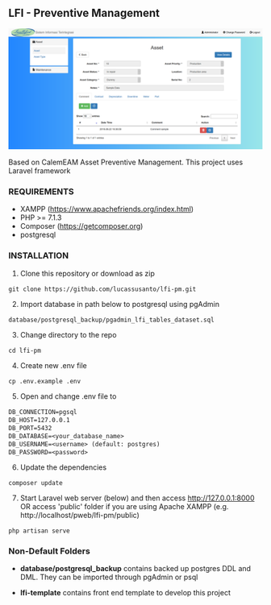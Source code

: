 ## LFI - Preventive Management

![Image of LFI-PM](https://github.com/lucassusanto/lfi-pm/blob/lucas/public/images/sample.png)

Based on CalemEAM Asset Preventive Management. This project uses Laravel framework


### REQUIREMENTS

- XAMPP (https://www.apachefriends.org/index.html)
- PHP >= 7.1.3
- Composer (https://getcomposer.org)
- postgresql


### INSTALLATION

1. Clone this repository or download as zip

```
git clone https://github.com/lucassusanto/lfi-pm.git
```

2. Import database in path below to postgresql using pgAdmin

```
database/postgresql_backup/pgadmin_lfi_tables_dataset.sql
```

3. Change directory to the repo

```
cd lfi-pm
```

4. Create new .env file

```
cp .env.example .env
```

5. Open and change .env file to

```
DB_CONNECTION=pgsql
DB_HOST=127.0.0.1
DB_PORT=5432
DB_DATABASE=<your_database_name>
DB_USERNAME=<username> (default: postgres)
DB_PASSWORD=<password>
```

6. Update the dependencies

```
composer update
```

7. Start Laravel web server (below) and then access http://127.0.0.1:8000 OR access 'public' folder if you are using Apache XAMPP (e.g. http://localhost/pweb/lfi-pm/public)

```
php artisan serve
```

### Non-Default Folders

- **database/postgresql_backup** contains backed up postgres DDL and DML. They can be imported through pgAdmin or psql

- **lfi-template** contains front end template to develop this project
